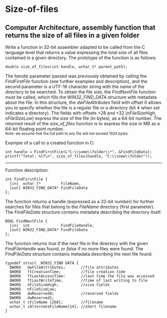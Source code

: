# Size-of-files
Computer Architecture, assembly function that returns the size of all files in a given folder
---
Write a function in 32-bit assembler adapted to be called from the C language level that returns a value expressing the total size of all files contained in a given directory. The prototype of the function is as follows:  
```
double size_of_files(int handle, wchar_t* parent_path); 
```
The *handle* parameter passed was previously obtained by calling the *FindFirstFile* function (see further examples and description), and the second parameter is a UTF-16 character string with the name of the directory to be searched. To obtain the file size, the *FindNextFile* function must be called, which fills the *WIN32_FIND_DATA* structure with metadata about the file. In this structure, the *dwFileAttributes* field with offset 0 allows you to specify whether the file is a regular file or a directory (bit 4 when set indicates a directory). The fields with offsets +28 and +32 (*nFileSizeHigh*, *nFileSizeLow*) express the size of the file (in bytes), as a 64-bit number. The returned result of the *size_of_files* function is to express the size in MB as a 64-bit floating point number.  
<sub>Note: we assume that the full path to any file will not exceed 1024 bytes.</sub>  

Example of a call to a created function in C:  
```
int handle = FindFirstFile(L"C:\\some\\folder\\*", &FindFileData); 
printf("Total: %lf\n", size_of_files(handle, "C:\\some\\folder"));
```

---

Function description:  
```
int FindFirstFile {
  [in]  wchar_t*         FileName,
  [out] WIN32_FIND_DATA* FindFileData
};
```
The function returns a handle (expressed as a 32-bit number) for further searches for files that belong to the *FileName* directory (first parameter). The *FindFileData* structure contains metadata describing the directory itself.  
  
```
BOOL FindNextFile {
  [in]  int              FindFileHandle,
  [out] WIN32_FIND_DATA* FindFileData
};
```
The function returns *true* if the next file in the directory with the given *FindFileHandle* was found, or *false* if no more files were found. The *FindFileData* structure contains metadata describing the next file found.
```
typedef struct _WIN32_FIND DATA {
  DWORD   dwFileAttributes;       //file attributes
  QWORD   ftCreationTime;         //file creation time
  QWORD   ftLastAccessTime:       //last time the file was accessed
  QWORD   ftLastWriteTime;        //time of last writing to file
  DWORD   nFileSizeHigh;          //size fields
  DWORD   nFileSizeLow;      
  DWORD   dwReserved0;            //reserved fields
  DWORD   dwReserved1;
  wchar_t cFileName [260];        //filename
  wchar_t cAlternateFileName[14]; //short filename
}
```

